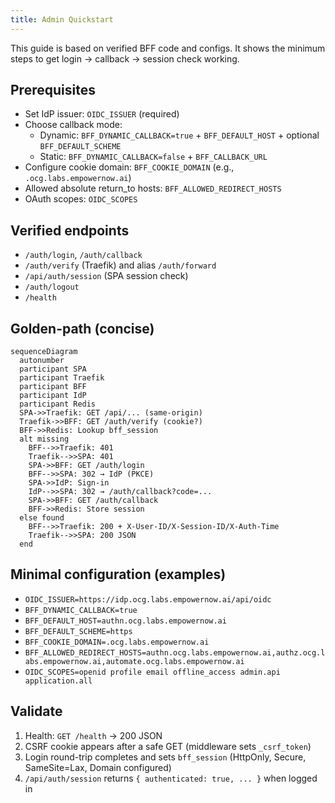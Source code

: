 ```yaml
---
title: Admin Quickstart
---
```


This guide is based on verified BFF code and configs. It shows the minimum steps to get login → callback → session check working.

## Prerequisites
- Set IdP issuer: `OIDC_ISSUER` (required)
- Choose callback mode:
  - Dynamic: `BFF_DYNAMIC_CALLBACK=true` + `BFF_DEFAULT_HOST` + optional `BFF_DEFAULT_SCHEME`
  - Static: `BFF_DYNAMIC_CALLBACK=false` + `BFF_CALLBACK_URL`
- Configure cookie domain: `BFF_COOKIE_DOMAIN` (e.g., `.ocg.labs.empowernow.ai`)
- Allowed absolute return_to hosts: `BFF_ALLOWED_REDIRECT_HOSTS`
- OAuth scopes: `OIDC_SCOPES`

## Verified endpoints
- `/auth/login`, `/auth/callback`
- `/auth/verify` (Traefik) and alias `/auth/forward`
- `/api/auth/session` (SPA session check)
- `/auth/logout`
- `/health`

## Golden-path (concise)
```mermaid
sequenceDiagram
  autonumber
  participant SPA
  participant Traefik
  participant BFF
  participant IdP
  participant Redis
  SPA->>Traefik: GET /api/... (same-origin)
  Traefik->>BFF: GET /auth/verify (cookie?)
  BFF->>Redis: Lookup bff_session
  alt missing
    BFF-->>Traefik: 401
    Traefik-->>SPA: 401
    SPA->>BFF: GET /auth/login
    BFF-->>SPA: 302 → IdP (PKCE)
    SPA->>IdP: Sign-in
    IdP-->>SPA: 302 → /auth/callback?code=...
    SPA->>BFF: GET /auth/callback
    BFF->>Redis: Store session
  else found
    BFF-->>Traefik: 200 + X-User-ID/X-Session-ID/X-Auth-Time
    Traefik-->>SPA: 200 JSON
  end
```

## Minimal configuration (examples)
- `OIDC_ISSUER=https://idp.ocg.labs.empowernow.ai/api/oidc`
- `BFF_DYNAMIC_CALLBACK=true`
- `BFF_DEFAULT_HOST=authn.ocg.labs.empowernow.ai`
- `BFF_DEFAULT_SCHEME=https`
- `BFF_COOKIE_DOMAIN=.ocg.labs.empowernow.ai`
- `BFF_ALLOWED_REDIRECT_HOSTS=authn.ocg.labs.empowernow.ai,authz.ocg.labs.empowernow.ai,automate.ocg.labs.empowernow.ai`
- `OIDC_SCOPES=openid profile email offline_access admin.api application.all`

## Validate
1) Health: `GET /health` → 200 JSON
2) CSRF cookie appears after a safe GET (middleware sets `_csrf_token`)
3) Login round-trip completes and sets `bff_session` (HttpOnly, Secure, SameSite=Lax, Domain configured)
4) `/api/auth/session` returns `{ authenticated: true, ... }` when logged in
